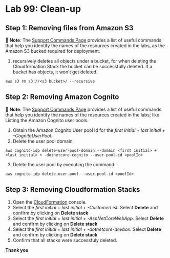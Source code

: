 # Lab 99: Clean-up

## Step 1: Removing files from Amazon S3

:notebook: **Note**: The [Support Commands Page](/SupportCommands.md) provides a list of useful commands that help you identify the names of the resources created in the labs, as the Amazon S3 bucked required for deployment.

1. recursively deletes all objects under a bucket, for when deleting the Cloudformation Stack the bucket can be successfully deleted. If a bucket has objects, it won't get deleted.
```
aws s3 rm s3://<s3 bucket>/ --recursive
```

## Step 2: Removing Amazon Cognito
:notebook: **Note**: The [Support Commands Page](/SupportCommands.md) provides a list of useful commands that help you identify the names of the resources created in the labs; like Listing the Amazon Cognito user pools.

1. Obtain the Amazon Cognito User pool Id for the *first initial* + *last initial* + *-CognitoUserPool*.
2. Delete the user pool domain:
 ```
 aws cognito-idp delete-user-pool-domain --domain <first initial> + <last initial> + -dotnetcore-cognito --user-pool-id <poolId>
 ```
3. Delete the user pool by executing the command:
 ```
 aws cognito-idp delete-user-pool --user-pool-id <poolId>
 ```

## Step 3: Removing Cloudformation Stacks

1. Open the [CloudFormation](https://console.aws.amazon.com/cloudformation/) console.
2. Select the *first initial* + *last initial* + *-CustomerList*. Select **Delete** and confirm by clicking on **Delete stack**
3. Select the *first initial* + *last initial* + *-AspNetCoreWebApp*. Select **Delete** and confirm by clicking on **Delete stack**
4. Select the *first initial* + *last initial* + *-dotnetcore-devbox*. Select **Delete** and confirm by clicking on **Delete stack**
5. Confirm that all stacks were successfuly deleted.


**Thank you**
